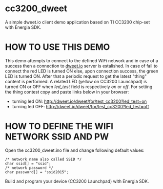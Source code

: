 # cc3200_dweet
A simple dweet.io client demo application based on TI CC3200 chip-set with Energia SDK.

# HOW TO USE THIS DEMO
This demo attempts to connect to the defined WiFi network and in case of a success then a connection to [dweet.io](https://www.dweet.io) server is estalished. In case of fail to connect the red LED is turned ON else, upon connection success, the green LED is turned ON. After that a periodic request to get the latest "thing" content is performed. A related LED (yellow on CC3200 Launchpad) is turned ON or OFF when *led_test* field is respectively *on* or *off*.
For setting the thing contest copy and paste links below in your browser:
- turning led ON: http://dweet.io/dweet/for/test_cc3200?led_test=on
- turning led OFF: http://dweet.io/dweet/for/test_cc3200?led_test=off

# HOW TO DEFINE THE WIFI NETWORK SSID AND PW
Open the cc3200_dweet.ino file and change following default values:
```
/* network name also called SSID */
char ssid[] = "ssid";
/* network password */
char password[] = "ssid2015";
```
Build and program your device (CC3200 Launchpad) with Energia SDK.
